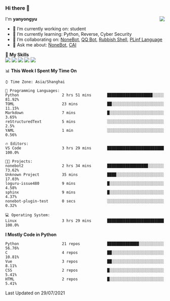 ### Hi there 👋

<a href="#">
  <img align="right" src="https://github-readme-stats.vercel.app/api?username=yanyongyu&count_private=true&show_icons=true&bg_color=15,f2f7fd,E0EAFC" />
</a>

I'm **yanyongyu**

- 🔭 I’m currently working on: student
- 🌱 I’m currently learning: Python, Reverse, Cyber Security
- 👯 I’m collaborating on: [NoneBot](https://github.com/nonebot), [QQ Bot](https://github.com/Mrs4s/go-cqhttp), [Rubbish Shell](https://github.com/yanyongyu/rubbish), [PLinf Language](https://github.com/yanyongyu/PLinf)
- 💬 Ask me about: [NoneBot](https://github.com/nonebot), [CAI](https://github.com/cscs181/CAI)

🌟 **My Skills**  
![](https://img.shields.io/badge/-Python-3e74a2?style=flat-square&logo=Python&logoColor=fff)
![](https://img.shields.io/badge/-Vue-4fc08d?style=flat-square&logo=Vue.js&logoColor=fff)
![](https://img.shields.io/badge/-Node.js-339933?style=flat-square&logo=Node.js&logoColor=fff)
![](https://img.shields.io/badge/-Docker-2496ED?style=flat-square&logo=Docker&logoColor=fff)
![](https://img.shields.io/badge/-Linux-000000?style=flat-square&logo=Linux&logoColor=fff)

<!--START_SECTION:waka-->
📊 **This Week I Spent My Time On** 

```text
⌚︎ Time Zone: Asia/Shanghai

💬 Programming Languages: 
Python                   2 hrs 51 mins       ████████████████████░░░░░   81.92% 
TOML                     23 mins             ██░░░░░░░░░░░░░░░░░░░░░░░   11.15% 
Markdown                 7 mins              █░░░░░░░░░░░░░░░░░░░░░░░░   3.65% 
reStructuredText         5 mins              ░░░░░░░░░░░░░░░░░░░░░░░░░   2.5% 
YAML                     1 min               ░░░░░░░░░░░░░░░░░░░░░░░░░   0.56%

🔥 Editors: 
VS Code                  3 hrs 29 mins       █████████████████████████   100.0%

🐱‍💻 Projects: 
nonebot2                 2 hrs 34 mins       ██████████████████░░░░░░░   73.62% 
Unknown Project          35 mins             ████░░░░░░░░░░░░░░░░░░░░░   17.03% 
loguru-issue480          9 mins              █░░░░░░░░░░░░░░░░░░░░░░░░   4.58% 
sphinx                   9 mins              █░░░░░░░░░░░░░░░░░░░░░░░░   4.37% 
nonebot-plugin-test      0 secs              ░░░░░░░░░░░░░░░░░░░░░░░░░   0.32%

💻 Operating System: 
Linux                    3 hrs 29 mins       █████████████████████████   100.0%

```

**I Mostly Code in Python** 

```text
Python                   21 repos            ██████████████░░░░░░░░░░░   56.76% 
C                        4 repos             ██░░░░░░░░░░░░░░░░░░░░░░░   10.81% 
Vue                      3 repos             ██░░░░░░░░░░░░░░░░░░░░░░░   8.11% 
CSS                      2 repos             █░░░░░░░░░░░░░░░░░░░░░░░░   5.41% 
HTML                     2 repos             █░░░░░░░░░░░░░░░░░░░░░░░░   5.41%

```



 Last Updated on 29/07/2021
<!--END_SECTION:waka-->
